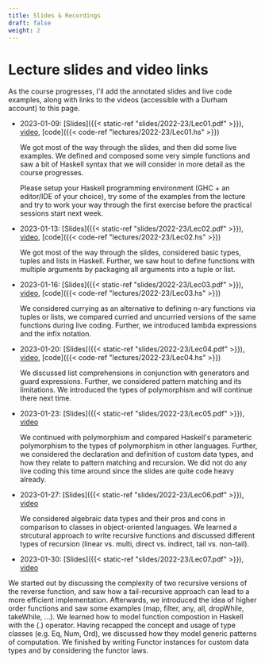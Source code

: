 ```yaml
---
title: Slides & Recordings
draft: false
weight: 2
---
```


# Lecture slides and video links

As the course progresses, I'll add the annotated slides and live code
examples, along with links to the videos (accessible with a Durham
account) to this page.

- 2023-01-09: [Slides]({{< static-ref
  "slides/2022-23/Lec01.pdf" >}}),
  [video](https://durham.cloud.panopto.eu/Panopto/Pages/Viewer.aspx?id=cdb1e9c6-f338-4f60-acdb-af820094eda4), [code]({{< code-ref "lectures/2022-23/Lec01.hs" >}})
  
  We got most of the way through the slides, and then did some live
  examples. We defined and composed some very simple functions and saw a
  bit of Haskell syntax that we will consider in more detail as the course
  progresses.
  
  Please setup your Haskell programming environment (GHC + an editor/IDE of your choice), try some of the examples from the lecture and try to work your way through the first exercise before the practical sessions start next week.
  
- 2023-01-13: [Slides]({{< static-ref
  "slides/2022-23/Lec02.pdf" >}}),
  [video](https://durham.cloud.panopto.eu/Panopto/Pages/Viewer.aspx?id=ec73c077-ce8f-4ea2-ac90-af8800948d14), [code]({{< code-ref "lectures/2022-23/Lec02.hs" >}})
  
  We got most of the way through the slides, considered basic types, tuples and lists in Haskell. Further, we saw hout to define functions with multiple arguments by packaging all arguments into a tuple or list.
  
- 2023-01-16: [Slides]({{< static-ref
  "slides/2022-23/Lec03.pdf" >}}),
  [video](https://durham.cloud.panopto.eu/Panopto/Pages/Viewer.aspx?id=55994d27-a6ed-4ca9-bd55-af890094d961), [code]({{< code-ref "lectures/2022-23/Lec03.hs" >}})
  
  We considered currying as an alternative to defining n-ary functions via tuples or lists, we compared curried and uncurried versions of the same functions during live coding. Further, we introduced lambda expressions and the infix notation.
  
- 2023-01-20: [Slides]({{< static-ref
  "slides/2022-23/Lec04.pdf" >}}),
  [video](https://durham.cloud.panopto.eu/Panopto/Pages/Viewer.aspx?id=1e4a90d5-39cb-4b4c-b8c7-af8f009469af), [code]({{< code-ref "lectures/2022-23/Lec04.hs" >}})
  
  We discussed list comprehensions in conjunction with generators and guard expressions. Further, we considered pattern matching and its limitations. We introduced the types of polymorphism and will continue there next time.
  
- 2023-01-23: [Slides]({{< static-ref
  "slides/2022-23/Lec05.pdf" >}}),
  [video](https://durham.cloud.panopto.eu/Panopto/Pages/Viewer.aspx?id=c9625930-9354-438c-ad5f-af9000966d6b)
  
  We continued with polymorphism and compared Haskell's parameteric polymorphism to the types of polymorphism in other languages. Further, we considered the declaration and definition of custom data types, and how they relate to pattern matching and recursion. We did not do any live coding this time around since the slides are quite code heavy already.
  
- 2023-01-27: [Slides]({{< static-ref
  "slides/2022-23/Lec06.pdf" >}}),
  [video](https://durham.cloud.panopto.eu/Panopto/Pages/Viewer.aspx?id=bc1539da-4907-4331-ac48-af960094809d)
  
  We considered algebraic data types and their pros and cons in comparison to classes in object-oriented languages. We learned a strcutural approach to write recursive functions and discussed different types of recursion (linear vs. multi, direct vs. indirect, tail vs. non-tail).
  
- 2023-01-30: [Slides]({{< static-ref
  "slides/2022-23/Lec07.pdf" >}}),
  [video](https://durham.cloud.panopto.eu/Panopto/Pages/Viewer.aspx?id=eaa9852d-6e86-43df-8ca1-af90009579dc)
  
 We started out by discussing the complexity of two recursive versions of the reverse function, and saw how a tail-recursive approach can lead to a more efficient implementation. Afterwards, we introduced the idea of higher order functions and saw some examples (map, filter, any, all, dropWhile, takeWhile, ...). We learned how to model function compostion in Haskell with the (.) operator. Having recapped the concept and usage of type classes (e.g. Eq, Num, Ord), we discussed how they model generic patterns of computation. We finished by writing Functor instances for custom data types and by considering the functor laws.




